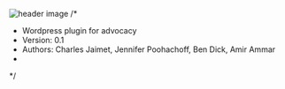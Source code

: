 ![header image](https://github.com/cmjaimet/endhomelessnessottawa/letter.png)
/*
* Wordpress plugin for advocacy
* Version: 0.1
* Authors: Charles Jaimet, Jennifer Poohachoff, Ben Dick, Amir Ammar
* 
*/
